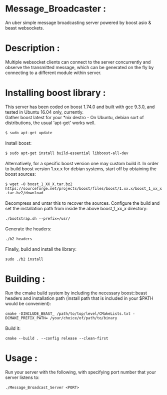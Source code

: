 # Message_Broadcaster :
An uber simple message broadcasting server powered by boost asio & beast websockets.

# Description :
Multiple websocket clients can connect to the server concurrently and observe the transmitted message, which can be generated on the fly by connecting to a different module within server.

# Installing boost library :
This server has been coded on boost 1.74.0 and built with gcc 9.3.0, and tested in Ubuntu 16.04 only, currently.
<br>Gather boost latest for your *nix destro - On Ubuntu, debian sort of distributions, the usual 'apt-get' works well.<br><br>
    `
    $ sudo apt-get update    
    `
<br><br>Install boost:<br><br>
    `
    $ sudo apt-get install build-essential libboost-all-dev
    `
<br><br>Alternatively, for a specific boost version one may custom build it. In order to build boost version 1.xx.x for debian systems, start off by obtaining the boost sources:<br><br>
    `
    $ wget -O boost_1_XX_X.tar.bz2 https://sourceforge.net/projects/boost/files/boost/1.xx.x/boost_1_xx_x.tar.bz2/download
    `
<br><br>Decompress and untar this to recover the sources. Configure the build and set the installation path from inside the above boost_1_xx_x directory:<br><br>
    `
    ./bootstrap.sh --prefix=/usr/
    `
<br><br>Generate the headers:<br><br>
    `
    ./b2 headers
    `
<br><br>Finally, build and install the library:<br><br>
    `
    sudo ./b2 install
    `
    
# Building :
Run the cmake build system by including the necessary boost::beast headers and installation path (install path that is included in your $PATH would be convenient):<br><br>
    `
    cmake -DINCLUDE_BEAST_ /path/to/top/level/CMakeLists.txt -DCMAKE_PREFIX_PATH= /your/choice/of/path/to/binary
    `
<br><br>Build it:<br><br>
    `
    cmake --build . --config release --clean-first
    `
# Usage :
Run your server with the following, with specifying port number that your server listens to:<br><br>
`
./Message_Broadcast_Server <PORT>
`
